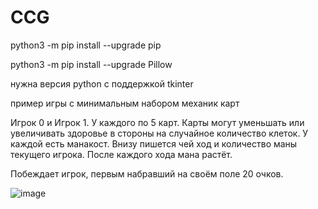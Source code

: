 # CCG

python3 -m pip install --upgrade pip

python3 -m pip install --upgrade Pillow

нужна версия python с поддержкой tkinter

пример игры с минимальным набором механик карт

Игрок 0 и Игрок 1. У каждого по 5 карт. Карты могут уменьшать или увеличивать здоровье в стороны на случайное количество клеток. У каждой есть манакост.
Внизу пишется чей ход и количество маны текущего игрока. После каждого хода мана растёт. 

Побеждает игрок, первым набравший на своём поле 20 очков.

![image](https://github.com/user-attachments/assets/28c585d5-5200-426f-9076-60b6fbd00eaf)
